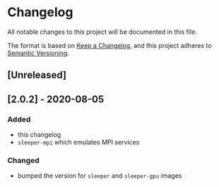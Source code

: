 # Changelog
All notable changes to this project will be documented in this file.

The format is based on [Keep a Changelog](https://keepachangelog.com/en/1.0.0/),
and this project adheres to [Semantic Versioning](https://semver.org/spec/v2.0.0.html).

## [Unreleased]

## [2.0.2] - 2020-08-05
### Added
- this changelog
- `sleeper-mpi` which emulates MPI services

### Changed
- bumped the version for `sleeper` and `sleeper-gpu` images
